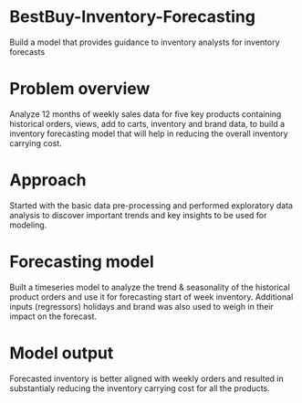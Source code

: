 # BestBuy-Inventory-Forecasting
Build a model that provides guidance to inventory analysts for inventory forecasts

# Problem overview
Analyze 12 months of weekly sales data for five key products containing historical orders, views, add to carts, inventory and brand data, 
to build a inventory forecasting model that will help in reducing the overall inventory carrying cost.

# Approach
Started with the basic data pre-processing and performed exploratory data analysis to discover important trends and key insights to be used for modeling.

# Forecasting model
Built a timeseries model to analyze the trend & seasonality of the historical product orders and use it for forecasting start of week inventory.
Additional inputs (regressors) holidays and brand was also used to weigh in their impact on the forecast.

# Model output
Forecasted inventory is better aligned with weekly orders and resulted in substantialy reducing the inventory carrying cost for all the products.

